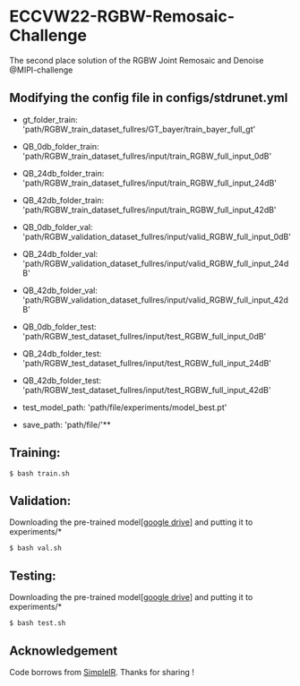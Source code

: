 # ECCVW22-RGBW-Remosaic-Challenge
The second place solution of the RGBW Joint Remosaic and Denoise @MIPI-challenge

## Modifying the config file in configs/stdrunet.yml
- gt_folder_train: 'path/RGBW_train_dataset_fullres/GT_bayer/train_bayer_full_gt'
- QB_0db_folder_train: 'path/RGBW_train_dataset_fullres/input/train_RGBW_full_input_0dB'
- QB_24db_folder_train: 'path/RGBW_train_dataset_fullres/input/train_RGBW_full_input_24dB'
- QB_42db_folder_train: 'path/RGBW_train_dataset_fullres/input/train_RGBW_full_input_42dB'

- QB_0db_folder_val: 'path/RGBW_validation_dataset_fullres/input/valid_RGBW_full_input_0dB'
- QB_24db_folder_val: 'path/RGBW_validation_dataset_fullres/input/valid_RGBW_full_input_24dB'
- QB_42db_folder_val: 'path/RGBW_validation_dataset_fullres/input/valid_RGBW_full_input_42dB'

- QB_0db_folder_test: 'path/RGBW_test_dataset_fullres/input/test_RGBW_full_input_0dB'
- QB_24db_folder_test: 'path/RGBW_test_dataset_fullres/input/test_RGBW_full_input_24dB'
- QB_42db_folder_test: 'path/RGBW_test_dataset_fullres/input/test_RGBW_full_input_42dB'

- test_model_path: 'path/file/experiments/model_best.pt'
- save_path: 'path/file/'** 

## Training:

```
$ bash train.sh
```

## Validation:
Downloading the pre-trained model[[google drive](https://drive.google.com/file/d/1hRAbhM7G8oJBYDxJtIpVmV5fjQ03uvYL/view?usp=sharing)] and putting it to experiments/*
```
$ bash val.sh
```

## Testing:
Downloading the pre-trained model[[google drive](https://drive.google.com/file/d/1hRAbhM7G8oJBYDxJtIpVmV5fjQ03uvYL/view?usp=sharing)] and putting it to experiments/*
```
$ bash test.sh
```

## Acknowledgement
Code borrows from [SimpleIR](https://github.com/xindongzhang/SimpleIR). Thanks for sharing !
